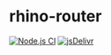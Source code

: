 # rhino-router

[![Node.js CI](https://github.com/drhino/rhino-router/actions/workflows/node.js.yml/badge.svg)](https://github.com/drhino/rhino-router/actions/workflows/node.js.yml)
[![jsDelivr](https://data.jsdelivr.com/v1/package/npm/rhino-router/badge)](https://www.jsdelivr.com/package/npm/rhino-router)
